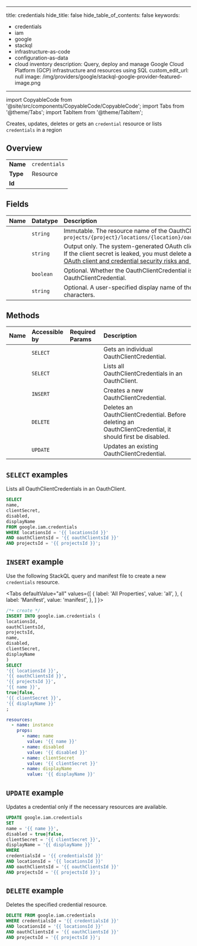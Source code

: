 
---
title: credentials
hide_title: false
hide_table_of_contents: false
keywords:
  - credentials
  - iam
  - google
  - stackql
  - infrastructure-as-code
  - configuration-as-data
  - cloud inventory
description: Query, deploy and manage Google Cloud Platform (GCP) infrastructure and resources using SQL
custom_edit_url: null
image: /img/providers/google/stackql-google-provider-featured-image.png
---

import CopyableCode from '@site/src/components/CopyableCode/CopyableCode';
import Tabs from '@theme/Tabs';
import TabItem from '@theme/TabItem';

Creates, updates, deletes or gets an <code>credential</code> resource or lists <code>credentials</code> in a region

## Overview
<table><tbody>
<tr><td><b>Name</b></td><td><code>credentials</code></td></tr>
<tr><td><b>Type</b></td><td>Resource</td></tr>
<tr><td><b>Id</b></td><td><CopyableCode code="google.iam.credentials" /></td></tr>
</tbody></table>

## Fields
| Name | Datatype | Description |
|:-----|:---------|:------------|
| <CopyableCode code="name" /> | `string` | Immutable. The resource name of the OauthClientCredential. Format: `projects/{project}/locations/{location}/oauthClients/{oauth_client}/credentials/{credential}` |
| <CopyableCode code="clientSecret" /> | `string` | Output only. The system-generated OAuth client secret. The client secret must be stored securely. If the client secret is leaked, you must delete and re-create the client credential. To learn more, see [OAuth client and credential security risks and mitigations](https://cloud.google.com/iam/docs/workforce-oauth-app#security) |
| <CopyableCode code="disabled" /> | `boolean` | Optional. Whether the OauthClientCredential is disabled. You cannot use a disabled OauthClientCredential. |
| <CopyableCode code="displayName" /> | `string` | Optional. A user-specified display name of the OauthClientCredential. Cannot exceed 32 characters. |

## Methods
| Name | Accessible by | Required Params | Description |
|:-----|:--------------|:----------------|:------------|
| <CopyableCode code="get" /> | `SELECT` | <CopyableCode code="credentialsId, locationsId, oauthClientsId, projectsId" /> | Gets an individual OauthClientCredential. |
| <CopyableCode code="list" /> | `SELECT` | <CopyableCode code="locationsId, oauthClientsId, projectsId" /> | Lists all OauthClientCredentials in an OauthClient. |
| <CopyableCode code="create" /> | `INSERT` | <CopyableCode code="locationsId, oauthClientsId, projectsId" /> | Creates a new OauthClientCredential. |
| <CopyableCode code="delete" /> | `DELETE` | <CopyableCode code="credentialsId, locationsId, oauthClientsId, projectsId" /> | Deletes an OauthClientCredential. Before deleting an OauthClientCredential, it should first be disabled. |
| <CopyableCode code="patch" /> | `UPDATE` | <CopyableCode code="credentialsId, locationsId, oauthClientsId, projectsId" /> | Updates an existing OauthClientCredential. |

## `SELECT` examples

Lists all OauthClientCredentials in an OauthClient.

```sql
SELECT
name,
clientSecret,
disabled,
displayName
FROM google.iam.credentials
WHERE locationsId = '{{ locationsId }}'
AND oauthClientsId = '{{ oauthClientsId }}'
AND projectsId = '{{ projectsId }}'; 
```

## `INSERT` example

Use the following StackQL query and manifest file to create a new <code>credentials</code> resource.

<Tabs
    defaultValue="all"
    values={[
        { label: 'All Properties', value: 'all', },
        { label: 'Manifest', value: 'manifest', },
    ]
}>
<TabItem value="all">

```sql
/*+ create */
INSERT INTO google.iam.credentials (
locationsId,
oauthClientsId,
projectsId,
name,
disabled,
clientSecret,
displayName
)
SELECT 
'{{ locationsId }}',
'{{ oauthClientsId }}',
'{{ projectsId }}',
'{{ name }}',
true|false,
'{{ clientSecret }}',
'{{ displayName }}'
;
```
</TabItem>
<TabItem value="manifest">

```yaml
resources:
  - name: instance
    props:
      - name: name
        value: '{{ name }}'
      - name: disabled
        value: '{{ disabled }}'
      - name: clientSecret
        value: '{{ clientSecret }}'
      - name: displayName
        value: '{{ displayName }}'

```
</TabItem>
</Tabs>

## `UPDATE` example

Updates a credential only if the necessary resources are available.

```sql
UPDATE google.iam.credentials
SET 
name = '{{ name }}',
disabled = true|false,
clientSecret = '{{ clientSecret }}',
displayName = '{{ displayName }}'
WHERE 
credentialsId = '{{ credentialsId }}'
AND locationsId = '{{ locationsId }}'
AND oauthClientsId = '{{ oauthClientsId }}'
AND projectsId = '{{ projectsId }}';
```

## `DELETE` example

Deletes the specified credential resource.

```sql
DELETE FROM google.iam.credentials
WHERE credentialsId = '{{ credentialsId }}'
AND locationsId = '{{ locationsId }}'
AND oauthClientsId = '{{ oauthClientsId }}'
AND projectsId = '{{ projectsId }}';
```
